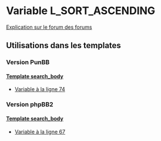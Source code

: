 # Variable L_SORT_ASCENDING
[Explication sur le forum des forums](http://forum.forumactif.com/t294113-listing-des-variables#L_SORT_ASCENDING)
## Utilisations dans les templates
### Version PunBB
#### [Template search_body](punbb/search_body.md)
* [Variable à la ligne 74](../punbb/search_body.tpl#L74)
### Version phpBB2
#### [Template search_body](subsilver/search_body.md)
* [Variable à la ligne 67](../subsilver/search_body.tpl#L67)